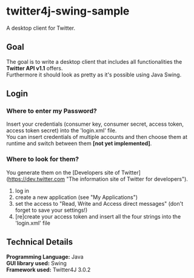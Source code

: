 # twitter4j-swing-sample #

A desktop client for Twitter.

## Goal ##

The goal is to write a desktop client that includes all functionalities the **Twitter API v1.1** offers.  
Furthermore it should look as pretty as it's possible using Java Swing.

## Login ##

### Where to enter my Password? ###
Insert your credentials (consumer key, consumer secret, access token, access token secret) into the 'login.xml' file.  
You can insert credentials of multiple accounts and then choose them at runtime and switch between them **[not yet implemented]**.

### Where to look for them? ###
You generate them on the [Developers site of Twitter] (https://dev.twitter.com "The information site of Twitter for developers").  
<ol>
  <li>log in</li>
  <li>create a new application (see "My Applications")</li>
  <li>set the access to "Read, Write and Access direct messages" (don't forget to save your settings!)</li>
  <li>[re]create your access token and insert all the four strings into the 'login.xml' file</li>
</ol>

## Technical Details ##

**Programming Language:** Java  
**GUI library used:** Swing  
**Framework used:** Twitter4J 3.0.2  
